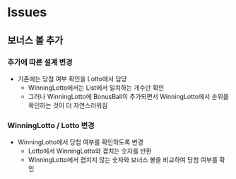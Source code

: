 # Issues
## 보너스 볼 추가
### 추가에 따른 설계 변경
- 기존에는 당첨 여부 확인을 Lotto에서 담당
  - WinningLotto에서는 List<Integer>에서 일치하는 개수만 확인
  - 그러나 WinningLotto에 BonusBall이 추가되면서 WinningLotto에서 순위를 확인하는 것이 더 자연스러워짐
### WinningLotto / Lotto 변경
- WinningLotto에서 당첨 여부를 확인하도록 변경
  - Lotto에서 WinningLotto와 겹치는 숫자를 반환
  - WinningLotto에서 겹치지 않는 숫자와 보너스 볼을 비교하여 당첨 여부를 확인